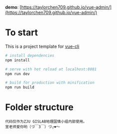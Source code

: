 **demo**: [https://taylorchen709.github.io/vue-admin/](https://taylorchen709.github.io/vue-admin/)

# To start

This is a project template for [vue-cli](https://github.com/vuejs/vue-cli)

``` bash
# install dependencies
npm install

# serve with hot reload at localhost:8081
npm run dev

# build for production with minification
npm run build
```

# Folder structure
```
代码仅作为ZJU GISLAB地理国情小组内部使用。
宣老师爱你哟（づ￣3￣）づ╭❤～
```